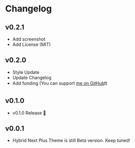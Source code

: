 # Changelog

## v0.2.1

- Add screenshot
- Add License (MIT)

## v0.2.0

- Style Update
- Update Changelog
- Add funding (You can support [me on GitHub](https://github.com/toshimaru)❗️)

## v0.1.0

- v0.1.0 Release 🎉

## v0.0.1

- Hybrid Next Plus Theme is still Beta version. Keep tuned!
